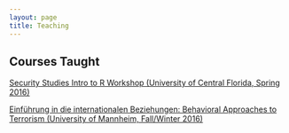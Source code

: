 ```yaml
---
layout: page
title: Teaching
---
```


## Courses Taught

[Security Studies Intro to R Workshop (University of Central Florida, Spring 2016)](http://cbesaw.github.io/r-workshop/home.html)


[Einführung in die internationalen Beziehungen: Behavioral Approaches to Terrorism (University of Mannheim, Fall/Winter 2016)](https://github.com/cbesaw/fws2016_mannheim)
